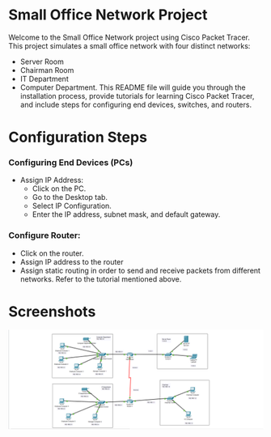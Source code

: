 # Small Office Network Project

Welcome to the Small Office Network project using Cisco Packet Tracer. This project simulates a small office network with four distinct networks: 
- Server Room 
- Chairman Room 
- IT Department
- Computer Department. 
This README file will guide you through the installation process, provide tutorials for learning Cisco Packet Tracer, and include steps for configuring end devices, switches, and routers.

# Configuration Steps

### Configuring End Devices (PCs)
- Assign IP Address:
    - Click on the PC.
    - Go to the Desktop tab.
    - Select IP Configuration.
    - Enter the IP address, subnet mask, and default gateway.
### Configure Router:
- Click on the router.
- Assign IP address to the router
- Assign static routing in order to send and receive packets from different networks. Refer to the tutorial mentioned above.

# Screenshots
![SS](./son.png)

